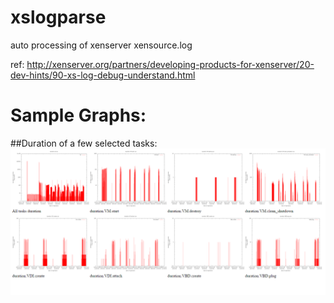 # xslogparse
auto processing of xenserver xensource.log

ref: http://xenserver.org/partners/developing-products-for-xenserver/20-dev-hints/90-xs-log-debug-understand.html

Sample Graphs:
==============
##Duration of a few selected tasks:
![Duration of tasks](doc/xslogparse.png)
